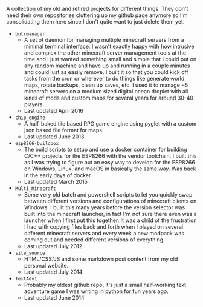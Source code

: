 A collection of my old and retired projects for different things. They don't
need their own repositories cluttering up my github page anymore so I'm
consolidating them here since I don't quite want to just delete them yet.

* `butrmanager`
    * A set of daemon for managing multiple minecraft servers from a minimal
      terminal interface. I wasn't exactly happy with how intrusive and complex
      the other minecraft server management tools at the time and I just wanted
      something small and simple that I could put on any random machine and have
      up and running in a couple minutes and could just as easily remove. I built
      it so that you could kick off tasks from the cron or wherever to do things
      like generate world maps, rotate backups, clean up saves, etc. I used it
      to manage ~5 minecraft servers on a medium sized digital ocean droplet
      with all kinds of mods and custom maps for several years for around 30-40
      players.
    * Last updated April 2016
* `chip_engine`
    * A half-baked tile based RPG game engine using pyglet with a custom json
      based file format for maps.
    * Last updated June 2013
* `esp8266-buildbox`
    * The build scripts to setup and use a docker container for building C/C++
      projects for the ESP8266 with the vendor toolchain. I built this as I was
      trying to figure out an easy way to develop for the ESP8266 on Windows, Linux,
      and macOS in basically the same way. Was back in the early days of docker.
    * Last updated March 2015
* `Multi_Minecraft`
    * Some very old batch and powershell scripts to let you quickly swap between
      different versions and configurations of minecraft clients on Windows. I
      built this many years before the version selector was built into the minecraft
      launcher, in fact I'm not sure there even was a launcher when I first put this
      together. It was a child of the frustration I had with copying files back and
      forth when I played on several different minecraft servers and every week a 
      new modpack was coming out and needed different versions of everything.
    * Last updated July 2012
* `site_source`
    * HTML/CSS/JS and some markdown post content from my old personal website.
    * Last updated July 2014
* `TextAdv1`
    * Probably my oldest github repo, it's just a small half-working text adventure
      game I was writing in python for fun years ago.
    * Last updated June 2014
